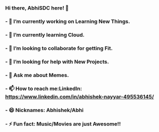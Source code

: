 ### Hi there, AbhiSDC here! 👋
### - 🔭 I’m currently working on Learning New Things.
### - 🌱 I’m currently learning Cloud.
### - 👯 I’m looking to collaborate for getting Fit.
### - 🤔 I’m looking for help with New Projects.
### - 💬 Ask me about Memes.
### - 📫 How to reach me:LinkedIn: https://www.linkedin.com/in/abhishek-nayyar-495536145/
### - 😄 Nicknames: Abhishek/Abhi
### - ⚡ Fun fact: Music/Movies are just Awesome!!
<!--
**AbhiSDC/AbhiSDC** is a ✨ _special_ ✨ repository because its `README.md` (this file) appears on your GitHub profile.

Here are some ideas to get you started:


-->
